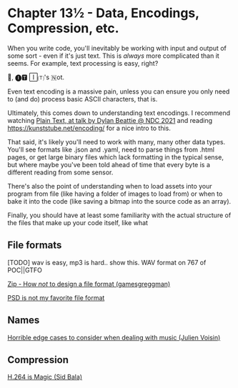 # Chapter 13½ - Data, Encodings, Compression, etc.

When you write code, you'll inevitably be working with input and output of some sort - even if it's just text. This is *always* more complicated than it seems. For example, text processing is easy, right?

🚫, 🅘🆃 🄸🄣's 🇳ot.

Even text encoding is a massive pain, unless you can ensure you only need to (and do) process basic ASCII characters, that is.

Ultimately, this comes down to understanding text encodings. I recommend watching [Plain Text, at talk by Dylan Beattie @ NDC 2021](https://www.youtube.com/watch?v=_mZBa3sqTrI) and reading https://kunststube.net/encoding/ for a nice intro to this.

That said, it's likely you'll need to work with many, many other data types. You'll see formats like .json and .yaml, need to parse things from .html pages, or get large binary files which lack formatting in the typical sense, but where maybe you've been told ahead of time that every byte is a different reading from some sensor. 

There's also the point of understanding when to load assets into your program from file (like having a folder of images to load from) or when to bake it into the code (like saving a bitmap into the source code as an array).

Finally, you should have at least some familiarity with the actual structure of the files that make up your code itself, like what 

## File formats

[TODO] wav is easy, mp3 is hard.. show this. WAV format on 767 of POC||GTFO

[Zip - How *not* to design a file format (gamesgreggman)](https://games.greggman.com/game/zip-rant/) 

[PSD is not my favorite file format](https://github.com/gco/xee/blob/master/XeePhotoshopLoader.m#L108)



## Names

[Horrible edge cases to consider when dealing with music (Julien Voisin)](https://dustri.org/b/horrible-edge-cases-to-consider-when-dealing-with-music.html)



## Compression

[H.264 is Magic (Sid Bala)](https://sidbala.com/h-264-is-magic)
